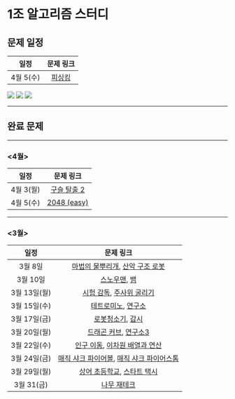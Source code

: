 # 1조 알고리즘 스터디

## 문제 일정

|일정|문제 링크|
|:---:|:---:|
|4월 5(수)|[피싱킹](https://www.acmicpc.net/problem/17143)|


<div style="display: flex, flex: space-evenly>
<img src="https://img.shields.io/badge/-Python-3776AB?style=flat&logo=Python&logoColor=white"/>
<img src="https://img.shields.io/badge/-HTML-E34F26?style=flat&logo=HTML5&logoColor=white"/>
<img src="https://img.shields.io/badge/-CSS-1572B6?style=flat&logo=CSS3&logoColor=white"/>
<img src="https://img.shields.io/badge/-JavaScript-F7DF1E?style=flat&logo=JavaScript&logoColor=white"/>
</div>

---

## 완료 문제

---
### <4월>
|일정|문제 링크|
|:---:|:---:|
|4월 3(월)|[구슬 탈출 2](https://www.acmicpc.net/problem/13460)|
|4월 5(수)|[2048 (easy)](https://www.acmicpc.net/problem/12100)|
---
### <3월>
|일정|문제 링크|
|:---:|:---:|
|3월 8일|[마법의 물뿌리개](https://pro.mincoding.co.kr/enterprise/contest/ssafy_9/275/problem/A%ED%98%95_%EA%B8%B0%EC%B6%9C4), [산악 구조 로봇](https://pro.mincoding.co.kr/enterprise/contest/ssafy_9/275/problem/A%ED%98%95_%EA%B8%B0%EC%B6%9C5)|
|3월 10일|[스노우맨](https://pro.mincoding.co.kr/enterprise/contest/ssafy_9/275/problem/A%ED%98%95_%EA%B8%B0%EC%B6%9C6), [뱀](https://www.acmicpc.net/problem/3190)|
|3월 13일(월)|[시험 감독](https://www.acmicpc.net/problem/13458), [주사위 굴리기](https://www.acmicpc.net/problem/14499)|
|3월 15일(수)|[테트로미노](https://www.acmicpc.net/problem/14500), [연구소](https://www.acmicpc.net/problem/14502)|
|3월 17일(금)|[로봇청소기](https://www.acmicpc.net/problem/14503), [감시](https://www.acmicpc.net/problem/15683)|
|3월 20일(월)|[드래곤 커브](https://www.acmicpc.net/problem/15685), [연구소3](https://www.acmicpc.net/problem/17142)|
|3월 22일(수)|[인구 이동](https://www.acmicpc.net/problem/16234), [이차원 배열과 연산](https://www.acmicpc.net/problem/17140)|
|3월 24일(금)|[매직 샤크 파이어볼](https://www.acmicpc.net/problem/20056), [매직 샤크 파이어스톰](https://www.acmicpc.net/problem/20058)|
|3월 29일(월)|[상어 초등학교](https://www.acmicpc.net/problem/21608), [스타트 택시](https://www.acmicpc.net/problem/19238)|
|3월 31(금)|[나무 재테크](https://www.acmicpc.net/problem/16235)|

